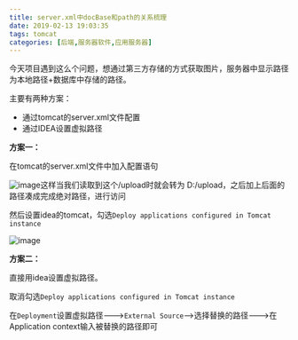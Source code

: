 ```yaml
---
title: server.xml中docBase和path的关系梳理
date: 2019-02-13 19:03:35
tags: tomcat
categories: [后端,服务器软件,应用服务器]
---
```


今天项目遇到这么个问题，想通过第三方存储的方式获取图片，服务器中显示路径为本地路径+数据库中存储的路径。

<!--more-->

主要有两种方案：

- 通过tomcat的server.xml文件配置
- 通过IDEA设置虚拟路径



**方案一：**

在tomcat的server.xml文件中加入配置语句

![image](/images/2019031501.png)这样当我们读取到这个/upload时就会转为 D:/upload，之后加上后面的路径凑成完成绝对路径，进行访问

然后设置idea的tomcat，勾选`Deploy applications configured in Tomcat instance`

![image](/images/2019031502.png)

 

**方案二：**

直接用idea设置虚拟路径。

取消勾选`Deploy applications configured in Tomcat instance`

在`Deployment`设置虚拟路径--->`External Source`-->选择替换的路径--->在Application context输入被替换的路径即可
